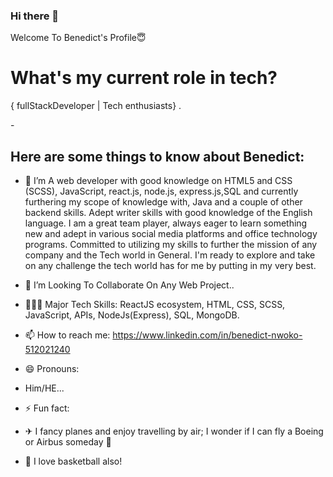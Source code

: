 ### Hi there 👋

Welcome To Benedict's Profile😇

<h1>What's my current role in tech?</h1>
   { fullStackDeveloper | Tech enthusiasts} .


-<h2> Here are some things to know about Benedict:</h2>

- 🔭 I’m A web developer with good knowledge on HTML5 and CSS (SCSS), JavaScript, react.js, node.js,
express.js,SQL and currently furthering my scope of knowledge with, Java and a couple of other backend skills. 
Adept writer skills with good knowledge of the English language. 
I am a great team player, always eager to learn something new and adept in various social media platforms and office technology programs.
Committed to utilizing my skills to further the mission of any company and the Tech world in General.
I'm ready to explore and take on any challenge the tech world has for me by putting in my very best.

- 👯 I’m Looking To Collaborate On Any Web Project..

-  🤹🏾‍♀️ Major Tech Skills: ReactJS ecosystem, HTML, CSS, SCSS,  JavaScript, APIs, NodeJs(Express), SQL, MongoDB.

- 📫 How to reach me: https://www.linkedin.com/in/benedict-nwoko-512021240


- 😄 Pronouns: 
- Him/HE...


- ⚡ Fun fact: 
- ✈ I fancy planes and enjoy travelling by air; I wonder if I can fly a Boeing or Airbus someday 🤔
- 🏀 I love basketball also! 

   

